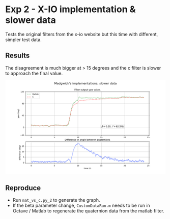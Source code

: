 # Exp 2 - X-IO implementation & slower data

Tests the original filters from the x-io website but this time with different, simpler test data.

## Results
The disagreement is much bigger at > 15 degrees and the c filter is slower to approach the final value. 


![Exp2 Graph](./exp2_mat_vs_c_2.png "Exp 2 graphs.")

## Reproduce

- Run `mat_vs_c.py_2` to generate the graph.
- If the beta parameter change, `CustomDataRun.m` needs to be run in Octave / Matlab to regenerate the quaternion data from the matlab filter.
